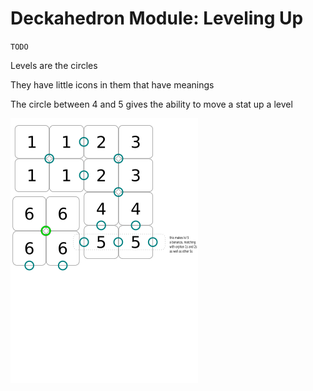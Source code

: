 # Deckahedron Module: Leveling Up

`TODO`

Levels are the circles

They have little icons in them that have meanings

The circle between 4 and 5 gives the ability to move a stat up a level

![Level Progression](images/lvl_progression.png)
